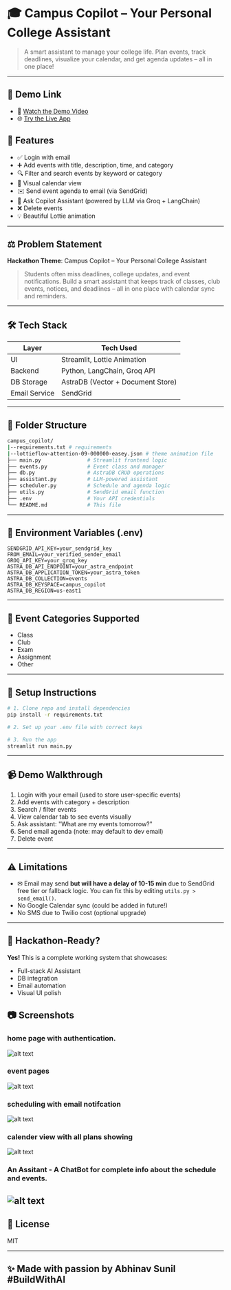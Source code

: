 # 🎓 Campus Copilot – Your Personal College Assistant

> A smart assistant to manage your college life. Plan events, track deadlines, visualize your calendar, and get agenda updates – all in one place!

---
## 🔗 Demo Link

- 🎥 [Watch the Demo Video](https://youtu.be/your-demo-video-id)
- 🌐 [Try the Live App](https://campus-copilot.streamlit.app)

## 🚀 Features

* ✅ Login with email
* ➕ Add events with title, description, time, and category
* 🔍 Filter and search events by keyword or category
* 📅 Visual calendar view
* ✉️ Send event agenda to email (via SendGrid)
* 🧠 Ask Copilot Assistant (powered by LLM via Groq + LangChain)
* ❌ Delete events
* 💡 Beautiful Lottie animation

---

## ⚖️ Problem Statement

**Hackathon Theme**: Campus Copilot – Your Personal College Assistant

> Students often miss deadlines, college updates, and event notifications. Build a smart assistant that keeps track of classes, club events, notices, and deadlines – all in one place with calendar sync and reminders.

---

## 🛠️ Tech Stack

| Layer         | Tech Used                         |
| ------------- | --------------------------------- |
| UI            | Streamlit, Lottie Animation       |
| Backend       | Python, LangChain, Groq API       |
| DB Storage    | AstraDB (Vector + Document Store) |
| Email Service | SendGrid                          |

---

## 📁 Folder Structure

```bash
campus_copilot/
|--requirements.txt # requirements
|--lottieflow-attention-09-000000-easey.json # theme animation file
├── main.py               # Streamlit frontend logic
├── events.py             # Event class and manager
├── db.py                 # AstraDB CRUD operations
├── assistant.py          # LLM-powered assistant
├── scheduler.py          # Schedule and agenda logic
├── utils.py              # SendGrid email function
├── .env                  # Your API credentials
└── README.md             # This file
```

---

## 🔑 Environment Variables (.env)

```env
SENDGRID_API_KEY=your_sendgrid_key
FROM_EMAIL=your_verified_sender_email
GROQ_API_KEY=your_groq_key
ASTRA_DB_API_ENDPOINT=your_astra_endpoint
ASTRA_DB_APPLICATION_TOKEN=your_astra_token
ASTRA_DB_COLLECTION=events
ASTRA_DB_KEYSPACE=campus_copilot
ASTRA_DB_REGION=us-east1
```

---

## 📅 Event Categories Supported

* Class
* Club
* Exam
* Assignment
* Other

---

## 🔧 Setup Instructions

```bash
# 1. Clone repo and install dependencies
pip install -r requirements.txt

# 2. Set up your .env file with correct keys

# 3. Run the app
streamlit run main.py
```

---

## 📹 Demo Walkthrough

1. Login with your email (used to store user-specific events)
2. Add events with category + description
3. Search / filter events
4. View calendar tab to see events visually
5. Ask assistant: "What are my events tomorrow?"
6. Send email agenda (note: may default to dev email)
7. Delete event

---

## ⚠️ Limitations

* ✉ Email may send **but will have a delay of 10-15 min** due to SendGrid free tier or fallback logic. You can fix this by editing `utils.py > send_email()`.
* No Google Calendar sync (could be added in future!)
* No SMS due to Twilio cost (optional upgrade)

---

## 💼 Hackathon-Ready?

**Yes!** This is a complete working system that showcases:

* Full-stack AI Assistant
* DB integration
* Email automation
* Visual UI polish

## 📷 Screenshots
### home page with authentication.
![alt text](image.png)
### event pages
![alt text](image-1.png)
### scheduling with email notifcation
![alt text](image-2.png)
### calender view with all plans showing 
![alt text](image-3.png)
### An Assitant - A ChatBot for complete info about the schedule and events.
![alt text](image-4.png)
---

## 📄 License

MIT

---

## ✨ Made with passion by Abhinav Sunil #BuildWithAI
